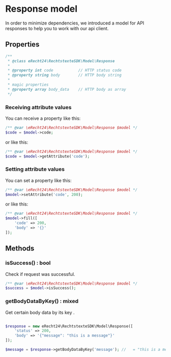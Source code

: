 # Response model
In order to minimize dependencies, we introduced a model for API responses to help you to work with our api client.

## Properties
```php
/**
 * @class eRecht24\RechtstexteSDK\Model\Response
 *
 * @property int code           // HTTP status code
 * @property string body        // HTTP body string
 *
 * magic properties
 * @property array body_data    // HTTP body as array
 */
```

### Receiving attribute values
You can receive a property like this:
```php
/** @var \eRecht24\RechtstexteSDK\Model\Response $model */
$code = $model->code;
```
or like this:
```php
/** @var \eRecht24\RechtstexteSDK\Model\Response $model */
$code = $model->getAttribute('code');
```

### Setting attribute values
You can set a property like this:
```php
/** @var \eRecht24\RechtstexteSDK\Model\Response $model */
$model->setAttribute('code', 200);
```
or like this:
```php
/** @var \eRecht24\RechtstexteSDK\Model\Response $model */
$model->fill([
    'code' => 200,
    'body' => '{}'
]);
```

## Methods
### isSuccess() : bool
Check if request was successful.
```php
/** @var \eRecht24\RechtstexteSDK\Model\Response $model */
$success = $model->isSuccess();
```

### getBodyDataByKey() : mixed
Get certain body data by its key .
```php

$response = new eRecht24\RechtstexteSDK\Model\Response([
    'status' => 200,
    'body' => '{"message": "this is a message"}'
]);

$message = $response->getBodyDataByKey('message'); //   = "this is a message"
```